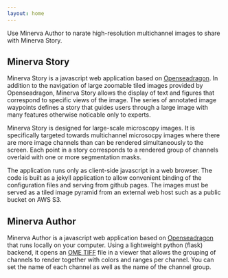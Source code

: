 ```yaml
---
layout: home
---
```


Use Minerva Author to narate high-resolution multichannel images to share with Minerva Story.

## Minerva Story

Minerva Story is a javascript web application based on [Openseadragon](https://openseadragon.github.io/). In addition to the navigation of large zoomable tiled images provided by Openseadragon, Minerva Story allows the display of text and figures that correspond to specific views of the image. The series of annotated image waypoints defines a story that guides users through a large image with many features otherwise noticable only to experts.

Minerva Story is designed for large-scale microscopy images. It is specifically targeted towards multichannel microsocpy images where there are more image channels than can be rendered simultaneously to the screen. Each point in a story corresponds to a rendered group of channels overlaid with one or more segmentation masks.

The application runs only as client-side javascript in a web browser. The code is built as a jekyll application to allow convenient binding of the configuration files and serving from github pages. The images must be served as a tiled image pyramid from an external web host such as a public bucket on AWS S3. 

## Minerva Author

Minerva Author is a javascript web application based on [Openseadragon](https://openseadragon.github.io/) that runs locally on your computer. Using a lightweight python (flask) backend, it opens an [OME TIFF](https://docs.openmicroscopy.org/ome-model/5.6.3/ome-tiff/) file in a viewer that allows the grouping of channels to render together with colors and ranges per channel. You can set the name of each channel as well as the name of the channel group.
